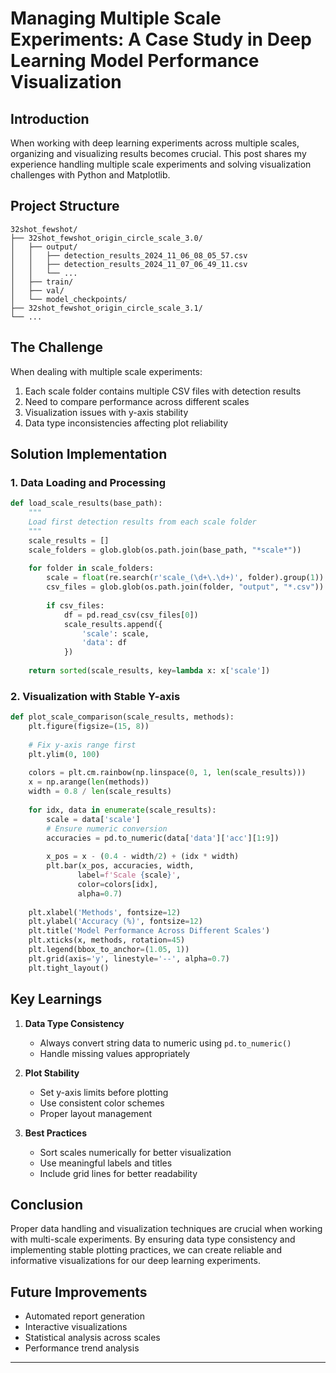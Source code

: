# Managing Multiple Scale Experiments: A Case Study in Deep Learning Model Performance Visualization

## Introduction

When working with deep learning experiments across multiple scales, organizing and visualizing results becomes crucial. This post shares my experience handling multiple scale experiments and solving visualization challenges with Python and Matplotlib.

## Project Structure

```plaintext
32shot_fewshot/
├── 32shot_fewshot_origin_circle_scale_3.0/
│   ├── output/
│   │   ├── detection_results_2024_11_06_08_05_57.csv
│   │   ├── detection_results_2024_11_07_06_49_11.csv
│   │   └── ...
│   ├── train/
│   ├── val/
│   └── model_checkpoints/
├── 32shot_fewshot_origin_circle_scale_3.1/
└── ...
```

## The Challenge

When dealing with multiple scale experiments:
1. Each scale folder contains multiple CSV files with detection results
2. Need to compare performance across different scales
3. Visualization issues with y-axis stability
4. Data type inconsistencies affecting plot reliability

## Solution Implementation

### 1. Data Loading and Processing

```python
def load_scale_results(base_path):
    """
    Load first detection results from each scale folder
    """
    scale_results = []
    scale_folders = glob.glob(os.path.join(base_path, "*scale*"))
    
    for folder in scale_folders:
        scale = float(re.search(r'scale_(\d+\.\d+)', folder).group(1))
        csv_files = glob.glob(os.path.join(folder, "output", "*.csv"))
        
        if csv_files:
            df = pd.read_csv(csv_files[0])
            scale_results.append({
                'scale': scale,
                'data': df
            })
    
    return sorted(scale_results, key=lambda x: x['scale'])
```

### 2. Visualization with Stable Y-axis

```python
def plot_scale_comparison(scale_results, methods):
    plt.figure(figsize=(15, 8))
    
    # Fix y-axis range first
    plt.ylim(0, 100)
    
    colors = plt.cm.rainbow(np.linspace(0, 1, len(scale_results)))
    x = np.arange(len(methods))
    width = 0.8 / len(scale_results)
    
    for idx, data in enumerate(scale_results):
        scale = data['scale']
        # Ensure numeric conversion
        accuracies = pd.to_numeric(data['data']['acc'][1:9])
        
        x_pos = x - (0.4 - width/2) + (idx * width)
        plt.bar(x_pos, accuracies, width, 
               label=f'Scale {scale}', 
               color=colors[idx], 
               alpha=0.7)
    
    plt.xlabel('Methods', fontsize=12)
    plt.ylabel('Accuracy (%)', fontsize=12)
    plt.title('Model Performance Across Different Scales')
    plt.xticks(x, methods, rotation=45)
    plt.legend(bbox_to_anchor=(1.05, 1))
    plt.grid(axis='y', linestyle='--', alpha=0.7)
    plt.tight_layout()
```

## Key Learnings

1. **Data Type Consistency**
   - Always convert string data to numeric using `pd.to_numeric()`
   - Handle missing values appropriately

2. **Plot Stability**
   - Set y-axis limits before plotting
   - Use consistent color schemes
   - Proper layout management

3. **Best Practices**
   - Sort scales numerically for better visualization
   - Use meaningful labels and titles
   - Include grid lines for better readability

## Conclusion

Proper data handling and visualization techniques are crucial when working with multi-scale experiments. By ensuring data type consistency and implementing stable plotting practices, we can create reliable and informative visualizations for our deep learning experiments.

## Future Improvements
- Automated report generation
- Interactive visualizations
- Statistical analysis across scales
- Performance trend analysis

---